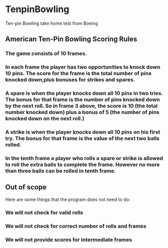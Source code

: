 # TenpinBowling
Ten-pin Bowling take home test from Boeing

## American Ten-Pin Bowling Scoring Rules
### The game consists of 10 frames.
### In each frame the player has two opportunities to knock down 10 pins. The score for the frame is the total number of pins knocked down,plus bonuses for strikes and spares.
### A spare is when the player knocks down all 10 pins in two tries. The bonus for that frame is the number of pins knocked down by the next roll. So in frame 3 above, the score is 10 (the total number knocked down) plus a bonus of 5 (the number of pins knocked down on the next roll.)
### A strike is when the player knocks down all 10 pins on his first try. The bonus for that frame is the value of the next two balls rolled.
### In the tenth frame a player who rolls a spare or strike is allowed to roll the extra balls to complete the frame. However no more than three balls can be rolled in tenth frame.

## Out of scope
Here are some things that the program does not need to do:
### We will not check for valid rolls
### We will not check for correct number of rolls and frames
### We will not provide scores for intermediate frames
